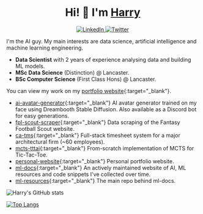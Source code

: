 <h1 align="center">Hi! 👋 I'm <a href="https://www.harrybaines.net/">Harry</a></h1>

<p align="center">
  <a href="https://www.linkedin.com/in/harry-baines-400609137/" target="_blank">
    <img alt="LinkedIn" src="https://img.shields.io/badge/linkedin-%230077B5.svg?&style=for-the-badge&logo=linkedin&logoColor=white" />
  </a> 
  <a href="https://twitter.com/harryb0905" target="_blank">
    <img alt="Twitter" src="https://img.shields.io/badge/Twitter-1DA1F2?style=for-the-badge&logo=twitter&logoColor=white" />
  </a>
</p>

I'm the AI guy. My main interests are data science, artificial intelligence and machine learning engineering.

- **Data Scientist** with 2 years of experience analysing data and building ML models.
- **MSc Data Science** (Distinction) @ Lancaster.
- **BSc Computer Science** (First Class Hons) @ Lancaster.

You can view my work on my [portfolio website]([https://github.com/harrybaines/Portfolio-Website](https://www.harrybaines.net/)){:target="_blank"}.

- [ai-avatar-generator](https://github.com/harrybaines/AI-Avatar-Generator){:target="_blank"} AI avatar generator trained on my face using Dreambooth Stable Diffusion. Also available as a Discord bot for easy generations.
- [fpl-scout-scraper](https://github.com/harrybaines/FPL-discord-bot){:target="_blank"} Data scraping of the Fantasy Football Scout website.
- [ca-tms](https://www.ca-tms.com/){:target="_blank"} Full-stack timesheet system for a major architectural firm (~60 employees).
- [mcts-tttai](https://github.com/harrybaines/MCTS-TTTAI){:target="_blank"} From-scratch implementation of MCTS for Tic-Tac-Toe.
- [personal-website](https://github.com/harrybaines/portfolio-website){:target="_blank"} Personal portfolio website.
- [ml-docs](https://harrybaines.github.io/MLDocs/){:target="_blank"} An actively maintained website of AI, ML resources and code snippets I've collected over time.
- [ml-resources](https://github.com/harrybaines/ml-resources){:target="_blank"} The main repo behind ml-docs.

![Harry's GitHub stats](https://github-readme-stats.vercel.app/api?username=harrybaines&show_icons=true)

[![Top Langs](https://github-readme-stats.vercel.app/api/top-langs/?username=harrybaines&layout=compact)](https://github.com/harrybaines/github-readme-stats)
